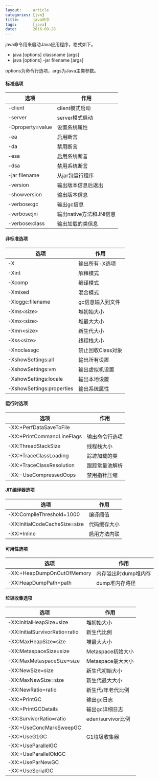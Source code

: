 ```yaml
---
layout:     article
categories: [jvm]
title:      java命令
tags:       [java]
date:       2016-09-28
---
```


java命令用来启动Java应用程序，格式如下。

* java [options] classname [args]
* java [options] -jar filename [args]

options为命令行选项，args为Java主类参数。

#### 标准选项

| 选项 | 作用 |
| --- | --- |
| -client | client模式启动 |
| -server | server模式启动 |
| -Dproperty=value | 设置系统属性 |
| -ea | 启用断言 |
| -da | 禁用断言 |
| -esa | 启用系统断言 |
| -dsa | 禁用系统断言 |
| -jar filename | 从jar包运行程序 |
| -version | 输出版本信息后退出 |
| -showversion | 输出版本信息 |
| -verbose:gc | 输出gc信息 |
| -verbose:jni | 输出native方法和JNI信息 |
| -verbose:class | 输出加载的类信息 |

#### 非标准选项

| 选项 | 作用 |
| --- | --- |
| -X | 输出所有-X选项 |
| -Xint | 解释模式 |
| -Xcomp | 编译模式 |
| -Xmixed | 混合模式 |
| -Xloggc:filename | gc信息输入到文件 |
| -Xms<size\> | 堆初始大小 |
| -Xmx<size\> | 堆最大大小 |
| -Xmn<size\> | 新生代大小 |
| -Xss<size\> | 线程栈大小 |
| -Xnoclassgc | 禁止回收Class对象 |
| -XshowSettings:all | 输出所有设置 |
| -XshowSettings:vm | 输出虚拟机设置 |
| -XshowSettings:locale | 输出本地设置 |
| -XshowSettings:properties | 输出系统属性 |

#### 运行时选项

| 选项 | 作用 |
| --- | --- |
| -XX:+PerfDataSaveToFile |  |
| -XX:+PrintCommandLineFlags | 输出命令行选项 |
| -XX:ThreadStackSize | 线程栈大小 |
| -XX:+TraceClassLoading | 踪迹加载的类 |
| -XX:+TraceClassResolution | 跟踪常量池解析 |
| -XX:-UseCompressedOops | 禁用指针压缩  |

#### JIT编译器选项

| 选项 | 作用 |
| --- | --- |
| -XX:CompileThreshold=1000 | 编译阈值 |
| -XX:InitialCodeCacheSize=size | 代码缓存大小 |
| -XX:+Inline | 启用方法内联 |

#### 可用性选项

| 选项 | 作用 |
| --- | --- |
| -XX:+HeapDumpOnOutOfMemory | 内存溢出时dump堆内存 |
| -XX:HeapDumpPath=path | dump堆内存路径 |

#### 垃圾收集选项

| 选项 | 作用 |
| --- | --- |
| -XX:InitialHeapSize=size | 堆初始大小 |
| -XX:InitialSurvivorRatio=ratio | 新生代比例 |
| -XX:MaxHeapSize=size | 堆最大大小 |
| -XX:MetaspaceSize=size | Metaspace初始大小 |
| -XX:MaxMetaspaceSize=size | Metaspace最大大小 |
| -XX:NewSize=size | 新生代初始大小 |
| -XX:MaxNewSize=size | 新生代最大大小 |
| -XX:NewRatio=ratio | 新生代/年老代比例 |
| -XX:+PrintGC | 输出gc日志 |
| -XX:+PrintGCDetails | 输出gc详细日志 |
| -XX:SurvivorRatio=ratio | eden/survivor比例 |
| -XX:+UseConcMarkSweepGC | |
| -XX:+UseG1GC | G1垃圾收集器 |
| -XX:+UseParallelGC | |
| -XX:+UseParallelOldGC | |
| -XX:+UseParNewGC | |
| -XX:+UseSerialGC | |
